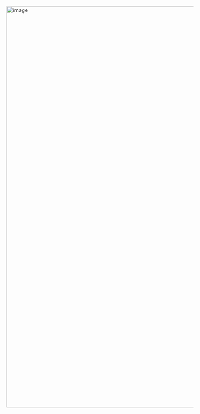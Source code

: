 <img width="1920" height="1080" alt="image" src="https://github.com/user-attachments/assets/d8da3853-3839-4290-84bc-d587226216f9" />
